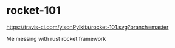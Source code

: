 # rocket-101

https://travis-ci.com/yisonPylkita/rocket-101.svg?branch=master

Me messing with rust rocket framework
